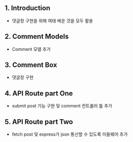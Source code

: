 ## 1. Introduction
* 댓글창 구현을 위해 여태 배운 것을 모두 활용

## 2. Comment Models
* Comment 모델 추가

## 3. Comment Box
* 댓글창 구현

## 4. API Route part One
* submit post 기능 구현 및 comment 컨트롤러 틀 추가

## 5. API Route part Two
* fetch post 및 express가 json 통신할 수 있도록 미들웨어 추가
